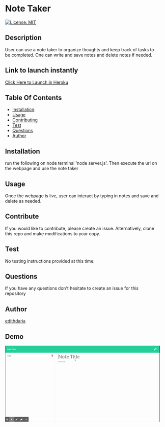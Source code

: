 
  
# Note Taker

[![License: MIT](https://img.shields.io/badge/License-MIT-yellow.svg)](https://opensource.org/licenses/MIT)

## Description
User can use a note taker to organize thoughts and keep track of tasks to be completed. One can write and save notes and delete notes if needed.

## Link to launch instantly
[Click Here to Launch in Heroku](https://evening-headland-63711.herokuapp.com/)

## Table Of Contents
* [Installation](#Installation)
* [Usage](#Usage)
* [Contributing](#Contributing)
* [Test](#Test)
* [Questions](#Questions)
* [Author](#Author)


## Installation
run the following on node terminal 'node server.js'. Then execute the url on the webpage and use the note taker

## Usage
Once the webpage is live, user can interact by typing in notes and save and delete as needed.

## Contribute
If you would like to contribute, please create an issue. Alternatively, clone this repo and make modifications to your copy.

## Test
No testing instructions provided at this time.

## Questions

If you have any questions don't hesitate to create an issue for this repository 

## Author
[edithdaria](https://github.com/edithdaria)

## Demo
![Demo](./public/assets/demo/Note_Taker.gif)

